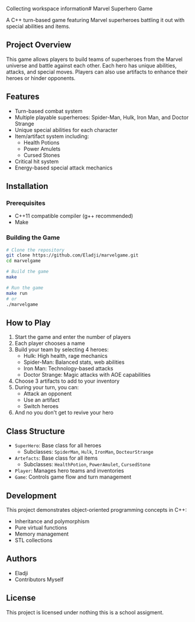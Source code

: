 Collecting workspace information# Marvel Superhero Game

A C++ turn-based game featuring Marvel superheroes battling it out with special abilities and items.

## Project Overview

This game allows players to build teams of superheroes from the Marvel universe and battle against each other. Each hero has unique abilities, attacks, and special moves. Players can also use artifacts to enhance their heroes or hinder opponents.

## Features

- Turn-based combat system
- Multiple playable superheroes: Spider-Man, Hulk, Iron Man, and Doctor Strange
- Unique special abilities for each character
- Item/artifact system including:
  - Health Potions
  - Power Amulets
  - Cursed Stones
- Critical hit system
- Energy-based special attack mechanics

## Installation

### Prerequisites
- C++11 compatible compiler (g++ recommended)
- Make

### Building the Game
```bash
# Clone the repository
git clone https://github.com/Eladji/marvelgame.git
cd marvelgame

# Build the game
make

# Run the game
make run
# or
./marvelgame
```

## How to Play

1. Start the game and enter the number of players
2. Each player chooses a name
3. Build your team by selecting 4 heroes:
   - Hulk: High health, rage mechanics
   - Spider-Man: Balanced stats, web abilities
   - Iron Man: Technology-based attacks
   - Doctor Strange: Magic attacks with AOE capabilities
4. Choose 3 artifacts to add to your inventory
5. During your turn, you can:
   - Attack an opponent
   - Use an artifact
   - Switch heroes
6. And no you don't get to revive your hero 

## Class Structure

- `SuperHero`: Base class for all heroes
  - Subclasses: `SpiderMan`, `Hulk`, `IronMan`, `DocteurStrange`
- `Artefacts`: Base class for all items
  - Subclasses: `HealthPotion`, `PowerAmulet`, `CursedStone`
- `Player`: Manages hero teams and inventories
- `Game`: Controls game flow and turn management

## Development

This project demonstrates object-oriented programming concepts in C++:
- Inheritance and polymorphism
- Pure virtual functions
- Memory management
- STL collections

## Authors

- Eladji
- Contributors Myself

## License

This project is licensed under nothing this is a school assigment.
